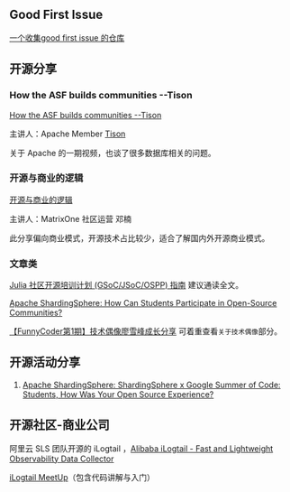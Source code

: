 ## Good First Issue

[一个收集good first issue 的仓库](https://github.com/deepsourcelabs/good-first-issue)

## 开源分享

### How the ASF builds communities --Tison

[How the ASF builds communities --Tison](https://www.bilibili.com/video/BV1ya411i7qr)

主讲人：Apache Member [Tison](https://github.com/tisonkun)

关于 Apache 的一期视频，也谈了很多数据库相关的问题。


### 开源与商业的逻辑

[开源与商业的逻辑](https://www.bilibili.com/video/BV1Av4y1T7AA)

主讲人：MatrixOne 社区运营 邓楠

此分享偏向商业模式，开源技术占比较少，适合了解国内外开源商业模式。

### 文章类

[Julia 社区开源培训计划 (GSoC/JSoC/OSPP) 指南](https://mp.weixin.qq.com/s/loB6AEOwxduLj2VSplk2NQ) 建议通读全文。

[Apache ShardingSphere: How Can Students Participate in Open-Source Communities?](https://medium.com/geekculture/how-can-students-participate-in-open-source-communities-ff30a08169ef)

[【FunnyCoder第1期】技术偶像廖雪峰成长分享](https://zhuanlan.zhihu.com/p/335029724) 可着重查看`关于技术偶像`部分。

## 开源活动分享

1. [Apache ShardingSphere: ShardingSphere x Google Summer of Code: Students, How Was Your Open Source Experience?](https://medium.com/nerd-for-tech/shardingsphere-x-google-summer-of-code-students-how-was-your-open-source-experience-cd1a635e8882)

## 开源社区-商业公司

阿里云 SLS 团队开源的 iLogtail ，[Alibaba iLogtail - Fast and Lightweight Observability Data Collector](https://github.com/alibaba/ilogtail)

[iLogtail MeetUp](https://www.bilibili.com/video/BV1zU4y1e7Rk)（包含代码讲解与入门）
